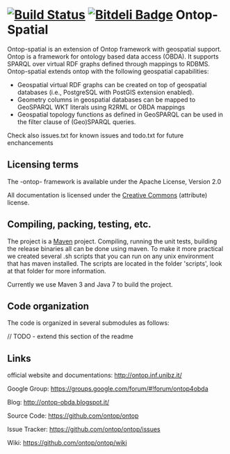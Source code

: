 [![Build Status](https://travis-ci.org/ontop/ontop.png?branch=develop)](https://travis-ci.org/ontop/ontop)
[![Bitdeli Badge](https://d2weczhvl823v0.cloudfront.net/ontop/ontop/trend.png)](https://bitdeli.com/free "Bitdeli Badge")
Ontop-Spatial
==================

Ontop-spatial is an extension of Ontop framework with geospatial 
support. Ontop is a framework for ontology based data access (OBDA). 
It supports SPARQL over
virtual RDF graphs defined through mappings to RDBMS. Ontop-spatial
extends ontop with the following geospatial capabilities: 
* Geospatial virtual RDF graphs can be created on top of geospatial databases
(i.e., PostgreSQL with PostGIS extension enabled). 
* Geometry columns in geospatial databases can be mapped to  GeoSPARQL
WKT literals using R2RML or OBDA mappings 
* Geospatial topology functions as defined in GeoSPARQL can be used 
in the filter clause of (Geo)SPARQL queries.  

Check also issues.txt for known issues and todo.txt for future 
enchancements

Licensing terms 
--------------------
The -ontop- framework is available under the Apache License, Version 2.0

All documentation is licensed under the 
[Creative Commons](http://creativecommons.org/licenses/by/4.0/)
(attribute)  license.


Compiling, packing, testing, etc.
--------------------
The project is a [Maven](http://maven.apache.org/) project. Compiling, running the unit tests, building the release binaries all can be done using maven. To make it more practical we created several .sh scripts that you can run on any unix environment that has maven installed. The scripts are located in the folder 'scripts', look at that folder for more information.

Currently we use Maven 3 and Java 7 to build the project.

Code organization
--------------------
The code is organized in several submodules as follows:

// TODO - extend this section of the readme


Links
--------------------

official website and documentations: http://ontop.inf.unibz.it/

Google Group: https://groups.google.com/forum/#!forum/ontop4obda

Blog: http://ontop-obda.blogspot.it/

Source Code: https://github.com/ontop/ontop

Issue Tracker: https://github.com/ontop/ontop/issues

Wiki: https://github.com/ontop/ontop/wiki




